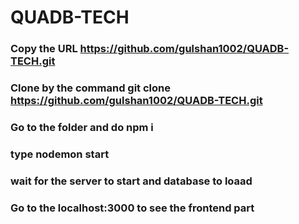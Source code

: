 # QUADB-TECH
### Copy the URL https://github.com/gulshan1002/QUADB-TECH.git
### Clone by the command git clone https://github.com/gulshan1002/QUADB-TECH.git
### Go to the folder and do npm i
### type nodemon start
### wait for the server to start and database to loaad
### Go to the localhost:3000 to see the frontend part